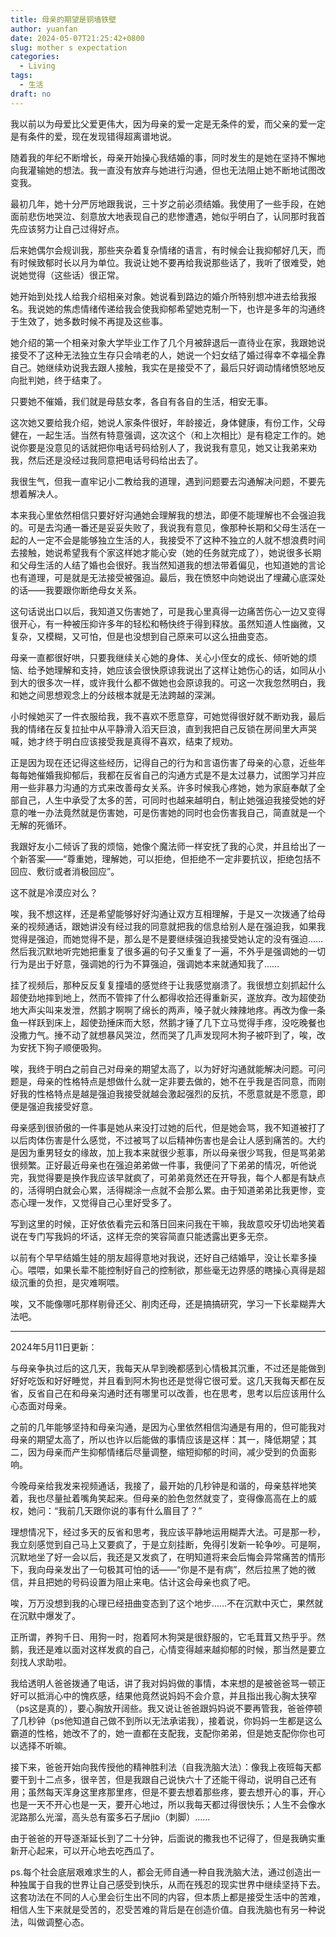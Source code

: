 ```yaml
---
title: 母亲的期望是铜墙铁壁
author: yuanfan
date: 2024-05-07T21:25:42+0800
slug: mother s expectation
categories:
  - Living
tags:
  - 生活
draft: no
---
```


<!--more-->

我以前以为母爱比父爱更伟大，因为母亲的爱一定是无条件的爱，而父亲的爱一定是有条件的爱，现在发现错得超离谱地说。

随着我的年纪不断增长，母亲开始操心我结婚的事，同时发生的是她在坚持不懈地向我灌输她的想法。我一直没有放弃与她进行沟通，但也无法阻止她不断地试图改变我。

最初几年，她十分严厉地跟我说，三十岁之前必须结婚。我使用了一些手段，在她面前悲伤地哭泣、刻意放大地表现自己的悲惨遭遇，她似乎明白了，认同那时我首先应该努力让自己过得好点。

后来她偶尔会规训我，那些夹杂着复杂情绪的语言，有时候会让我抑郁好几天，而有时候致郁时长以月为单位。我说让她不要再给我说那些话了，我听了很难受，她说她觉得（这些话）很正常。

她开始到处找人给我介绍相亲对象。她说看到路边的婚介所特别想冲进去给我报名。我说她的焦虑情绪传递给我会使我抑郁希望她克制一下，也许是多年的沟通终于生效了，她多数时候不再提及这些事。

她介绍的第一个相亲对象大学毕业工作了几个月被辞退后一直待业在家，我跟她说接受不了这种无法独立生存只会啃老的人，她说一个妇女结了婚过得幸不幸福全靠自己。她继续劝说我去跟人接触，我实在是接受不了，最后只好调动情绪愤怒地反向批判她，终于结束了。

只要她不催婚，我们就是母慈女孝，各自有各自的生活，相安无事。

这次她又要给我介绍，她说人家条件很好，年龄接近，身体健康，有份工作，父母健在，一起生活。当然有特意强调，这次这个（和上次相比）是有稳定工作的。她说你要是没意见的话就把你电话号码给别人了，我说我有意见，她又让我弟来劝我，然后还是没经过我同意把电话号码给出去了。

我很生气，但我一直牢记小二教给我的道理，遇到问题要去沟通解决问题，不要先想着解决人。

本来我心里依然相信只要好好沟通她会理解我的想法，即便不能理解也不会强迫我的。可是去沟通一番还是妥妥失败了，我说我有意见，像那种长期和父母生活在一起的人一定不会是能够独立生活的人，我接受不了这种不独立的人就不想浪费时间去接触，她说希望我有个家这样她才能心安（她的任务就完成了），她说很多长期和父母生活的人结了婚也会很好。我当然知道我的想法带着偏见，也知道她的言论也有道理，可是就是无法接受被强迫。最后，我在愤怒中向她说出了埋藏心底深处的话——我要跟你断绝母女关系。

这句话说出口以后，我知道又伤害她了，可是我心里真得一边痛苦伤心一边又变得很开心，有一种被压抑许多年的轻松和畅快终于得到释放。虽然知道人性幽微，又复杂，又模糊，又可怕，但是也没想到自己原来可以这么扭曲变态。

母亲一直都很好哄，只要我继续关心她的身体、关心小侄女的成长、倾听她的烦恼、给予她理解和支持，她应该会很快原谅我说出了这样让她伤心的话，如同从小到大的很多次一样，或许我什么都不做她也会原谅我的。可这一次我忽然明白，我和她之间思想观念上的分歧根本就是无法跨越的深渊。

小时候她买了一件衣服给我，我不喜欢不愿意穿，可她觉得很好就不断劝我，最后我的情绪在反复拉扯中从平静滑入滔天巨浪，直到我把自己反锁在房间里大声哭喊，她才终于明白应该接受我是真得不喜欢，结束了规劝。

正是因为现在还记得这些经历，记得自己的行为和言语伤害了母亲的心意，近些年每每她催婚我抑郁后，我都在反省自己的沟通方式是不是太过暴力，试图学习并应用一些非暴力沟通的方式来改善母女关系。许多时候我心疼她，她为家庭奉献了全部自己，人生中承受了太多的苦，可同时也越来越明白，制止她强迫我接受她的好意的唯一办法竟然就是伤害她，可是伤害她的同时也会伤害我自己，简直就是一个无解的死循环。

我跟好友小二倾诉了我的烦恼，她像个魔法师一样安抚了我的心灵，并且给出了一个新答案——“尊重她，理解她，可以拒绝，但拒绝不一定非要抗议，拒绝包括不回应、敷衍或者消极回应”。

这不就是冷漠应对么？

唉，我不想这样，还是希望能够好好沟通让双方互相理解，于是又一次拨通了给母亲的视频通话，跟她讲没有经过我的同意就把我的信息给别人是在强迫我，如果我觉得是强迫，而她觉得不是，那么是不是要继续强迫我接受她认定的没有强迫……然后我沉默地听完她把重复了很多遍的句子又重复了一遍，不外乎是强调她的一切行为是出于好意，强调她的行为不算强迫，强调她本来就通知我了……

挂了视频后，那种反反复复撞墙的感觉终于让我感觉崩溃了。我很想立刻抓起什么超使劲地摔到地上，然而不管摔了什么都得收拾还得重新买，遂放弃。改为超使劲地大声尖叫来发泄，然鹅才啊啊了绵长的两声，嗓子就火辣辣地疼。再改为像一条鱼一样跃到床上，超使劲捶床而大怒，然鹅才锤了几下立马觉得手疼，没吃晚餐也没撒力气。捶不动了就想暴风哭泣，然而哭了几声发现阿木狗子被吓到了，唉，改为安抚下狗子顺便吸狗。

唉，我终于明白之前自己对母亲的期望太高了，以为好好沟通就能解决问题。可问题是，母亲的性格特点是想做什么就一定非要去做的，她不在乎我是否同意，而刚好我的性格特点是越是强迫我接受就越会激起强烈的反抗，不愿意就是不愿意，即便是强迫我接受好意。

母亲感到很骄傲的一件事是她从来没打过她的后代，但是她会骂，我不知道被打了以后肉体伤害是什么感觉，不过被骂了以后精神伤害也是会让人感到痛苦的。大约是因为重男轻女的缘故，加上我本来就很少惹事，所以母亲很少骂我，但是骂弟弟很频繁。正好最近母亲也在强迫弟弟做一件事，我便问了下弟弟的情况，听他说完，我觉得要是换作我应该早就疯了，可弟弟竟然还在开导我，每个人都是有缺点的，活得明白就会心累，活得糊涂一点就不会那么累。由于知道弟弟比我更惨，变态心理一发作，又觉得自己心里好受多了。

写到这里的时候，正好依依看完云和落日回来问我在干嘛，我故意咬牙切齿地笑着说在专门写我妈的坏话，这样无奈的笑容简直只能透露出更多无奈。

以前有个早早结婚生娃的朋友超得意地对我说，还好自己结婚早，没让长辈多操心。喂喂，如果长辈不能控制好自己的控制欲，那些毫无边界感的瞎操心真得是超级沉重的负担，是灾难啊喂。

唉，又不能像哪吒那样剔骨还父、削肉还母，还是搞搞研究，学习一下长辈糊弄大法吧。

-----

2024年5月11日更新：

与母亲争执过后的这几天，我每天从早到晚都感到心情极其沉重，不过还是能做到好好吃饭和好好睡觉，并且看到阿木狗也还是觉得它很可爱。这几天我每天都在反省，反省自己在和母亲沟通时还有哪里可以改善，也在思考，思考以后应该用什么心态面对母亲。

之前的几年能够坚持和母亲沟通，是因为心里依然相信沟通是有用的，但可能我对母亲的期望太高了，所以也许以后能做的事情应该是这样：其一，降低期望；其二，因为母亲而产生抑郁情绪后尽量调整，缩短抑郁的时间，减少受到的负面影响。

今晚母亲给我发来视频通话，我接了，最开始的几秒钟是和谐的，母亲慈祥地笑着，我也尽量扯着嘴角笑起来。但母亲的脸色忽然就变了，变得像高高在上的威权，她问：“我前几天跟你说的事有什么眉目了？”

理想情况下，经过多天的反省和思考，我应该平静地运用糊弄大法。可是那一秒，我立刻感觉到自己马上又要疯了，于是立刻挂断，免得引发新一轮争吵。可是啊，沉默地坐了好一会以后，我还是又发疯了，在明知道将来会后悔会异常痛苦的情形下，我向母亲发出了一句极其可怕的话——“你是不是有病”，然后拉黑了她的微信，并且把她的号码设置为阻止来电。估计这会母亲也疯了吧。

唉，万万没想到我的心理已经扭曲变态到了这个地步……不在沉默中灭亡，果然就在沉默中爆发了。

正所谓，养狗千日、用狗一时，抱着阿木狗哭是很舒服的，它毛茸茸又热乎乎。然鹅，我还是难以面对这样发疯的自己，心情变得越来越抑郁的时候，那当然是要立刻找人求助啦。

我给透明人爸爸拨通了电话，讲了我对妈妈做的事情，本来想的是被爸爸骂一顿正好可以抵消心中的愧疚感，结果他竟然说妈妈不会介意，并且指出我心胸太狭窄（ps这是真的），要心胸放开阔些。我又说让爸爸跟妈妈说不要再管我，爸爸停顿了几秒钟（ps他知道自己做不到所以无法承诺我），接着说，你妈妈一生都是这么霸道的性格，她改不了的，她一直都在支配我，支配你弟弟，但是她支配你你也可以选择不听嘛。

接下来，爸爸开始向我传授他的精神胜利法（自我洗脑大法）：像我上夜班每天都要干到十二点多，很辛苦，但是我跟自己说快六十了还能干得动，说明自己还有用；虽然每天浑身这里疼那里疼，但是不要去想着那些疼，要去想开心的事，开心也是一天不开心也是一天，要开心地过，所以我每天都过得很快乐；人生不会像水泥路那么光溜，高头总有蛮多石子居jio（刺脚）……

由于爸爸的开导逐渐延长到了二十分钟，后面说的撒我也不记得了，但是我确实重新开心起来，可以开心地去吃西瓜了。

ps.每个社会底层艰难求生的人，都会无师自通一种自我洗脑大法，通过创造出一种独属于自我的世界让自己感受到快乐，从而在残忍的现实世界中继续坚持下去。这套功法在不同的人心里会衍生出不同的内容，但本质上都是接受生活中的苦难，相信人生下来就是受苦的，忍受苦难的背后是在创造价值。自我洗脑也有另一种说法，叫做调整心态。
